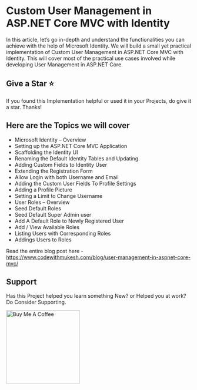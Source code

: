 # Custom User Management in ASP.NET Core MVC with Identity

In this article, let’s go in-depth and understand the functionalities you can achieve with the help of Microsoft Identity. We will build a small yet practical implementation of Custom User Management in ASP.NET Core MVC with Identity. This will cover most of the practical use cases involved while developing User Management in ASP.NET Core. 

## Give a Star ⭐️
If you found this Implementation helpful or used it in your Projects, do give it a star. Thanks!

## Here are the Topics we will cover
- Microsoft Identity – Overview
- Setting up the ASP.NET Core MVC Application
- Scaffolding the Identity UI
- Renaming the Default Identity Tables and Updating.
- Adding Custom Fields to Identity User
- Extending the Registration Form
- Allow Login with both Username and Email
- Adding the Custom User Fields To Profile Settings
- Adding a Profile Picture
- Setting a Limit to Change Username
- User Roles – Overview
- Seed Default Roles
- Seed Default Super Admin user
- Add A Default Role to Newly Registered User
- Add / View Available Roles
- Listing Users with Corresponding Roles
- Addings Users to Roles

Read the entire blog post here - https://www.codewithmukesh.com/blog/user-management-in-aspnet-core-mvc/

## Support
Has this Project helped you learn something New? or Helped you at work? Do Consider Supporting.

<a href="https://www.buymeacoffee.com/codewithmukesh" target="_blank"><img src="https://cdn.buymeacoffee.com/buttons/default-orange.png" alt="Buy Me A Coffee" width="200"  ></a>
